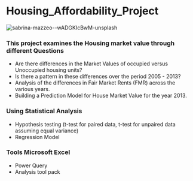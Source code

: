 # Housing_Affordability_Project
 
![sabrina-mazzeo--wADGKIcBwM-unsplash](https://github.com/elsayedg/Housing_Affordability_Project/assets/63183189/5506d8d2-2667-4592-afd7-9a2601c35d50)


 ### This project examines the Housing market value through different Questions
 * Are there differences in the Market Values of occupied versus Unoccupied housing units?
 * Is there a pattern in these differences over the period 2005 - 2013?
 * Analysis of the differences in Fair Market Rents (FMR) across the various years.
 * Building a Prediction Model for House Market Value for the year 2013.
### Using  Statistical Analysis  
* Hypothesis testing (t-test for paired data, t-test for unpaired data assuming equal variance)
* Regression Model
### Tools Microsoft Excel 
* Power Query
* Analysis tool pack 
